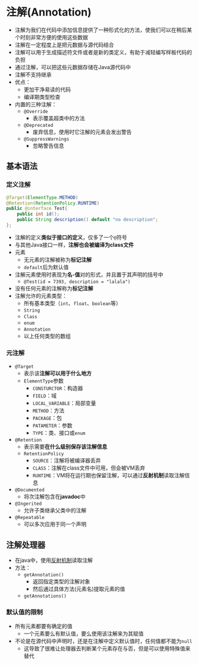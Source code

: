 # 注解(Annotation)
- 注解为我们在代码中添加信息提供了一种形式化的方法，使我们可以在稍后某个时刻非常方便的使用这些数据
- 注解在一定程度上是把元数据与源代码结合
- 注解可以用于生成描述符文件或者是新的类定义，有助于减轻编写样板代码的负担
- 通过注解，可以把这些元数据存储在Java源代码中
- 注解不支持继承
- 优点：
	- 更加干净易读的代码
	- 编译期类型检查
- 内置的三种注解：
	- `@Override`
		- 表示覆盖超类中的方法
	- `@Deprecated`
		- 废弃信息，使用时它注解的元素会发出警告
	- `@SuppressWarnings`
		- 忽略警告信息
## 基本语法
### 定义注解
```java
@Target(ElementType.METHOD)
@Retention(RetentionPolicy.RUNTIME)
public @interface Test{
	public int id();
	public String description() default "no description";
};
```
- 注解的定义**类似于接口的定义**，仅多了一个`@`符号
- 与其他Java接口一样，**注解也会被编译为class文件**
- 元素
	- 无元素的注解被称为**标记注解**
	- `default`后为默认值
- 注解元素使用时表现为**名-值**对的形式，并且置于其声明的括号中
	- `@Test(id = 7393, description = "lalala")`
- 没有任何元素的注解称为**标记注解**
- 注解允许的元素类型：
	- 所有基本类型（`int`、`float`、`boolean`等）
	- `String`
	- `Class`
	- `enum`
	- `Annotation`
	- 以上任何类型的数组
### 元注解
- `@Target`
	- 表示该**注解可以用于什么地方**
	- `ElementType`参数
		- `CONSTURCTOR`：构造器
		- `FIELD`：域
		- `LOCAL_VARIABLE`：局部变量
		- `METHOD`：方法
		- `PACKAGE`：包
		- `PATAMETER`：参数
		- `TYPE`：类、接口或`enum`
- `@Retention`
	- 表示需要**在什么级别保存该注解信息**
	- `RetentionPolicy`
		- `SOURCE`：注解将被编译器丢弃
		- `CLASS`：注解在class文件中可用，但会被VM丢弃
		- `RUNTIME`：VM将在运行期也保留注解，可以通过**反射机制**读取注解信息
- `@Documented`
	- 将次注解包含在**javadoc**中
- `@Ingerited`
	- 允许子类继承父类中的注解
- `@Repeatable`
	- 可以多次应用于同一个声明

## 注解处理器
- 在java中，使用[反射机制](类型信息.md)读取注解
- 方法：
	- `getAnnotation()`
		- 返回指定类型的注解对象
		- 然后通过具体方法(元素名)提取元素的值
	- `getAnnotations()`
### 默认值的限制
- 所有元素都要有确定的值
	- 一个元素要么有默认值，要么使用该注解来为其赋值
- 不论是在源代码中声明时，还是在注解中定义默认值时，任何值都不能为`null`
	- 这导致了很难让处理器去判断某个元素存在与否，但是可以使用特殊值来替代

